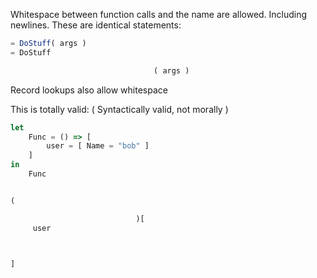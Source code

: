 Whitespace between function calls and the name are allowed. Including newlines. 
These are identical statements:

```ts
= DoStuff( args )
= DoStuff

                                ( args )
```
Record lookups also allow whitespace

This is totally valid: ( Syntactically valid, not morally )

```ts
let
    Func = () => [ 
        user = [ Name = "bob" ] 
    ]
in 
    Func  


(

                            )[    
     user  



]
```
